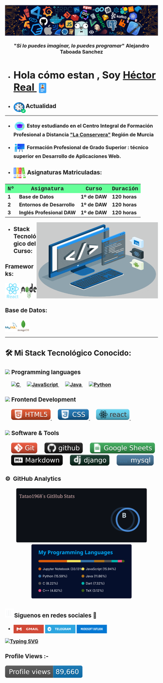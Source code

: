 <h3 align="center">
   <img align="center" src="./img/banner.png"/>
<h3>

<span>
    <h4 align="center">"<em>Si lo puedes imaginar, lo puedes programar</em>"
      <span align="center">Alejandro Taboada Sanchez</span>
    </h4>
</span>

- <h1>Hola cómo estan , Soy <a  href="https://github.com/Tatao1968/MARKDOWN-CURSO/blob/main/README.md"> Héctor Real </a> <img  src="./img/mi-nombre.png" align="center"width="40px"></h1>

- ### <img width="40" height="35" align="left" src="./img/Actualidad.png"/> Actualidad
<hr>

- <img width="40" height="35" align="center" src="./img/educacion.png"/> Estoy estudiando en el Centro Integral de Formación Profesional a
Distancia ["La Conservera"](https://sites.google.com/view/fplaconservera) Región de Murcia
- <img width="40" height="35" align="center" src="./img/formacion-profesional.png"/> Formación Profesional de Grado Superior : técnico superior en Desarrollo de Aplicaciones Web.

- ### <img width="40" height="35" align="center" src="./img/materias.png"/> Asignaturas Matriculadas:
<table align="center" face="courier">
  <tr style="background-color: rgb(102, 255, 153);">
    <th><font size ="4" face="courier"> Nº </font></th>
    <th><font size ="4" face="courier"> Asignatura </font></th>
    <th><font size ="4" face="courier"> Curso </font></th>
    <th><font size ="4" face="courier"> Duración </font></th>
  </tr>
  <tr>
    <td> 1 </td>
    <td> Base de Datos </td>
    <td> 1º de DAW </td>
    <td> 120 horas </td>
  </tr>
  <tr>
    <td>2</td>
    <td>Entornos de Desarrollo</td>
    <td>1º de DAW</td>
    <td>120 horas</td>
  <tr>
    </tr>
    <td>3</td><td>Inglés Profesional DAW</td><td>1º de DAW</td><td>120 horas</td>
  </tr>
<table/>


<a target="_blank" align="right">
  <img align="right" top="100" height="250" width="400" alt="GIF" src="./img/techstack.gif">
</a>

- <h3 align="left"> Stack Tecnológico del Curso:</h3>
<h3 align="left"  top="600"> Frameworks:</h3>
<a href="https://reactjs.org/" target="_blank"><img width="50" height="50" align="center" src="./img/react-original.svg"/>
<a href="https://nodejs.org/" target="_blank"><img width="50" height="50" align="center" src="./img/Node-logo.png" alt="Node.js"/></a> 

<h3 align="left"> Base de Datos:</h3> 
<a href="https://www.mysql.com/" target="_blank"><img width="40" height="40" align="center" src="./img/mysql.svg" /></a>
<a href="https://www.mongodb.com/" target="_blank"><img width="40" height="40" align="center" src="./img/mongodb.svg"/></a>

<hr>

## 🛠️ Mi Stack Tecnológico Conocido:
### <picture> <img src = "https://github.com/7oSkaaa/7oSkaaa/blob/main/Images/Programming_Languages.gif?raw=true" width = 50px>  </picture> Programming languages
<p align="left"> 
  &emsp; 
  <a href="https://www.cprogramming.com/" target="_blank"> 
    <img alt="C" src="https://img.shields.io/badge/C%20-%232370ED.svg?style=plastic&logo=c&logoColor=white">
  </a> 
  &emsp;
  <a href="https://developer.mozilla.org/en-US/docs/Web/JavaScript" target="_blank"> 
     <img alt="JavaScript" src="https://img.shields.io/badge/JavaScript%20-%23F7DF1E.svg?style=plastic&logo=javascript&logoColor=black">
   </a>
  &emsp;
  <a href="https://www.java.com" target="_blank"> 
    <img alt="Java" src="https://img.shields.io/badge/Java-%23007396.svg?style=plastic&logo=java&logoColor=white">
  </a>
  &emsp;
   <a href="https://www.python.org" target="_blank">
    <img alt="Python" src="https://img.shields.io/badge/Python%20-%2314354C.svg?style=plastic&logo=python&logoColor=white">
  </a>
</p>

### <picture> <img src = "https://github.com/7oSkaaa/7oSkaaa/blob/main/Images/Front_End.gif?raw=true" width = 50px>  </picture> Frontend Development

<p align="left"> 
  &emsp; 
  <a href="https://www.w3.org/html/" target="_blank"> 
   <img alt="HTML" src="./img/html5.svg">
  </a>   
  &emsp;
  <a href="https://www.w3schools.com/css/" target="_blank">
    <img alt="CSS" src="./img/CSS.svg">
  </a> 
  &emsp;
  <a href="https://www.python.org" target="_blank">
    <img alt="Python" src="./img/react.svg">
  </a>
  &emsp;

</p>

 ### <picture> <img src = "https://github.com/7oSkaaa/7oSkaaa/blob/main/Images/Software_Tools.gif?raw=true" width = 50px>  </picture> Software & Tools
 
<p align="left">
  &emsp;
    <a href="#"><img alt="Git" src="./img/Git.svg"></a>
  &emsp;
    <a href="#"><img alt="GitHub" src="./img/github.svg"></a>
  &emsp;
    <a href="#"><img alt="Google Sheets" src="./img/Google Sheets.svg"></a>
  &emsp;
    <a href="#"><img alt="Mark Down" src="./img/Markdown.svg"></a>
  &emsp;
    <a href="#"><img src="./img/django-tag.svg" /></a>
  &emsp;
    <a href="#"><img src="./img/mysql_tag.svg"/></a>
</p>

### ⚙️ &nbsp;GitHub Analytics

<p align="center">
<a href="https://github.com/Tatao1968/MARKDOWN-CURSO/blob/main/README.md">

  <img height="180em" src="./img/Tatao.svg"/>
  <img height="180em" src="./img/github-tatao.svg"/>
</a>
</p>


<h3 align="left" > 
<img src="./img/barra.gif" width="30" height="30" >Siguenos en redes sociales
 🤝 </h3>

- [<img src="./img/gmail.svg" width="100" height="28" align="center"/>](https://workspace.google.com/intl/es/gmail/) [<img src="./img/telegram.svg" width="100" height="28" align="center"/>](https://web.telegram.org/k/) [<img src="./img/microsoft-outlook.svg" width="100" height="28" align="center"/>](https://www.microsoft.com/es-es/microsoft-365/outlook/)



[![Typing SVG](https://readme-typing-svg.herokuapp.com?font=Fira+Code&pause=1000&width=435&lines=Gracias+por+visitarnos)](https://github.com/Tatao1968/MARKDOWN-CURSO/blob/main/README.md)

<p align="right"> <h3>Profile Views :-</h3> 
<img src="./img/profiles.svg" alt="adam-pw" />
</p>



